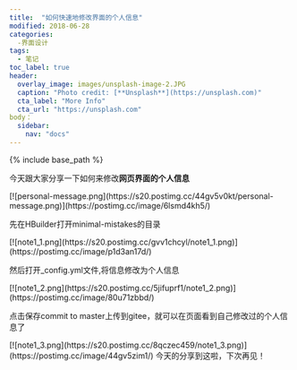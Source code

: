 ```yaml
---
title:  "如何快速地修改界面的个人信息"
modified: 2018-06-28 
categories: 
  -界面设计
tags:
  - 笔记
toc_label: true
header:
  overlay_image: images/unsplash-image-2.JPG
  caption: "Photo credit: [**Unsplash**](https://unsplash.com)"
  cta_label: "More Info"
  cta_url: "https://unsplash.com"
body：  
  sidebar:
    nav: "docs"
---
```


{% include base_path %}


<html>
	<head>
		<meta charset="UTF-8">
		<title>如何快速地修改界面地个人信息</title>
	</head>
	<body>
		<p>今天跟大家分享一下如何来修改<strong>网页界面的个人信息</strong></p>		
		[![personal-message.png](https://s20.postimg.cc/44gv5v0kt/personal-message.png)](https://postimg.cc/image/6lsmd4kh5/)		
	    <p>先在HBuilder打开minimal-mistakes的目录</p>
	    [![note1_1.png](https://s20.postimg.cc/gvv1chcyl/note1_1.png)](https://postimg.cc/image/p1d3an17d/)
	    <p>然后打开_config.yml文件,将信息修改为个人信息</p>
	    [![note1_2.png](https://s20.postimg.cc/5jifuprf1/note1_2.png)](https://postimg.cc/image/80u71zbbd/)
	    <p>点击保存commit to master上传到gitee，就可以在页面看到自己修改过的个人信息了</p>
	    [![note1_3.png](https://s20.postimg.cc/8qczec459/note1_3.png)](https://postimg.cc/image/44gv5zim1/)
	    </body>
</html>
    今天的分享到这啦，下次再见！





